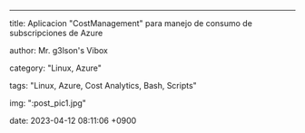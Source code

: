---

title: Aplicacion "CostManagement" para manejo de consumo de subscripciones de Azure

author: Mr. g3lson's Vibox

category: "Linux, Azure"

tags: "Linux, Azure, Cost Analytics, Bash, Scripts"

img: ":post_pic1.jpg"

date: 2023-04-12 08:11:06 +0900

